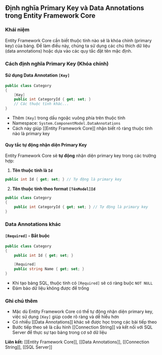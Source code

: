 ## Định nghĩa Primary Key và Data Annotations trong Entity Framework Core

### Khái niệm

Entity Framework Core cần biết thuộc tính nào sẽ là khóa chính (primary key) của bảng. Để làm điều này, chúng ta sử dụng các chú thích dữ liệu (data annotations) hoặc dựa vào các quy tắc đặt tên mặc định.

### Cách định nghĩa Primary Key (Khóa chính)

#### Sử dụng Data Annotation `[Key]`

```csharp
public class Category 
{
    [Key]
    public int CategoryId { get; set; }
    // Các thuộc tính khác...
}
```

- Thêm `[Key]` trong dấu ngoặc vuông phía trên thuộc tính
- Namespace: `System.ComponentModel.DataAnnotations`
- Cách này giúp [[Entity Framework Core]] nhận biết rõ ràng thuộc tính nào là primary key


#### Quy tắc tự động nhận diện Primary Key

Entity Framework Core sẽ **tự động** nhận diện primary key trong các trường hợp:

1. **Tên thuộc tính là `Id`**

```csharp
public int Id { get; set; } // Tự động là primary key
```

2. **Tên thuộc tính theo format `[TênModel]Id`**

```csharp
public class Category 
{
    public int CategoryId { get; set; } // Tự động là primary key
}
```


### Data Annotations khác

#### `[Required]` - Bắt buộc

```csharp
public class Category 
{
    public int Id { get; set; }
    
    [Required]
    public string Name { get; set; }
}
```

- Khi tạo bảng SQL, thuộc tính có `[Required]` sẽ có ràng buộc `NOT NULL`
- Đảm bảo dữ liệu không được để trống


### Ghi chú thêm

- Mặc dù Entity Framework Core có thể tự động nhận diện primary key, việc sử dụng `[Key]` giúp code rõ ràng và dễ hiểu hơn
- Có nhiều [[Data Annotations]] khác sẽ được học trong các bài tiếp theo
- Bước tiếp theo sẽ là cấu hình [[Connection String]] và kết nối với SQL Server để thực sự tạo bảng trong cơ sở dữ liệu

**Liên kết:** [[Entity Framework Core]], [[Data Annotations]], [[Connection String]], [[SQL Server]]

